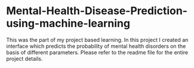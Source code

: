 # Mental-Health-Disease-Prediction-using-machine-learning
This was the part of my project based learning. In this project I created an interface which predicts the probability of  mental health disorders on the basis of  different parameters. Please refer to the readme file for the entire project details. 
